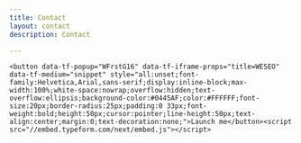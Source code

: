 ```yaml
---
title: Contact
layout: contact
description: Contact

---
```

    <button data-tf-popup="WFrstG16" data-tf-iframe-props="title=WESEO" data-tf-medium="snippet" style="all:unset;font-family:Helvetica,Arial,sans-serif;display:inline-block;max-width:100%;white-space:nowrap;overflow:hidden;text-overflow:ellipsis;background-color:#0445AF;color:#FFFFFF;font-size:20px;border-radius:25px;padding:0 33px;font-weight:bold;height:50px;cursor:pointer;line-height:50px;text-align:center;margin:0;text-decoration:none;">Launch me</button><script src="//embed.typeform.com/next/embed.js"></script>